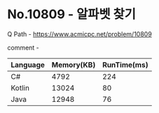 # No.10809 - 알파벳 찾기
Q Path - https://www.acmicpc.net/problem/10809

comment - 

Language | Memory(KB) | RunTime(ms)
------------ | ------------- | ------
C# | 4792 | 224
Kotlin | 13024 | 80
Java | 12948 | 76